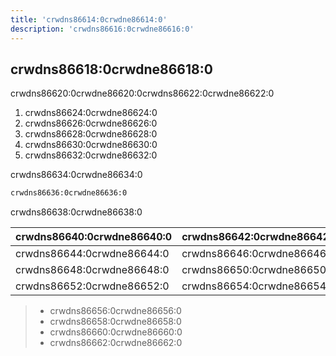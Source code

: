 ```yaml
---
title: 'crwdns86614:0crwdne86614:0'
description: 'crwdns86616:0crwdne86616:0'
---
```



<!--
## 在线体验

该样例已经被部署在 <http://ticketing.newbe.pro> 网站上。

### 限时开放（还在备案）

由于运营成本的原因，该系统仅在以下特定的时段开放：

| 日期   | 时段        |
| ------ | ----------- |
| 工作日 | 12:00-14:00 |
| 工作日 | 20:00-22:00 |
| 周末   | 19:00-23:00 |

每次重新开放时，系统将会被重置，上一次开放的所有数据将被清空。

#### swagger 文档

为了更有效的抢票，开发者可以根据 swagger 文档给出的 API 开发自动抢票工具。文档地址<http://ticketing.newbe.pro/swagger> -->

## crwdns86618:0crwdne86618:0

crwdns86620:0crwdne86620:0crwdns86622:0crwdne86622:0

1. crwdns86624:0crwdne86624:0
2. crwdns86626:0crwdne86626:0
3. crwdns86628:0crwdne86628:0
4. crwdns86630:0crwdne86630:0
5. crwdns86632:0crwdne86632:0

crwdns86634:0crwdne86634:0

```bash
crwdns86636:0crwdne86636:0
```

crwdns86638:0crwdne86638:0

| crwdns86640:0crwdne86640:0 | crwdns86642:0crwdne86642:0 |
| -------------------------- | -------------------------- |
| crwdns86644:0crwdne86644:0 | crwdns86646:0crwdne86646:0 |
| crwdns86648:0crwdne86648:0 | crwdns86650:0crwdne86650:0 |
| crwdns86652:0crwdne86652:0 | crwdns86654:0crwdne86654:0 |

> - crwdns86656:0crwdne86656:0
> - crwdns86658:0crwdne86658:0
> - crwdns86660:0crwdne86660:0
> - crwdns86662:0crwdne86662:0
